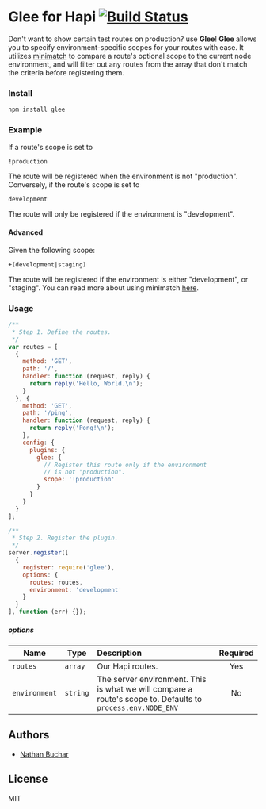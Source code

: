 # Glee for Hapi [![Build Status](https://travis-ci.org/nathanbuchar/glee.svg?branch=master)](https://travis-ci.org/nathanbuchar/glee)

Don't want to show certain test routes on production? use **Glee**! **Glee** allows you to specify environment-specific scopes for your routes with ease. It utilizes [minimatch](https://www.npmjs.com/package/minimatch) to compare a route's optional scope to the current node environment, and will filter out any routes from the array that don't match the criteria before registering them.


### Install

```bash
npm install glee
```


### Example

If a route's scope is set to

    !production

The route will be registered when the environment is not "production". Conversely, if the route's scope is set to

    development

The route will only be registered if the environment is "development".

#### Advanced

Given the following scope:

    +(development|staging)

The route will be registered if the environment is either "development", or "staging". You can read more about using minimatch [here](https://github.com/isaacs/minimatch).


### Usage

```javascript
/**
 * Step 1. Define the routes.
 */
var routes = [
  {
    method: 'GET',
    path: '/',
    handler: function (request, reply) {
      return reply('Hello, World.\n');
    }
  }, {
    method: 'GET',
    path: '/ping',
    handler: function (request, reply) {
      return reply('Pong!\n');
    },
    config: {
      plugins: {
        glee: {
          // Register this route only if the environment
          // is not "production".
          scope: '!production'
        }
      }
    }
  }
];

/**
 * Step 2. Register the plugin.
 */
server.register([
  {
    register: require('glee'),
    options: {
      routes: routes,
      environment: 'development'
    }
  }
], function (err) {});
```

##### options

|Name|Type|Description|Required|
|----|----|:----------|:------:|
|`routes`|`array`|Our Hapi routes.|Yes|
|`environment`|`string`|The server environment. This is what we will compare a route's scope to. Defaults to `process.env.NODE_ENV`|No|



## Authors
* [Nathan Buchar](mailto:hello@nathanbuchar.com)



## License
MIT
